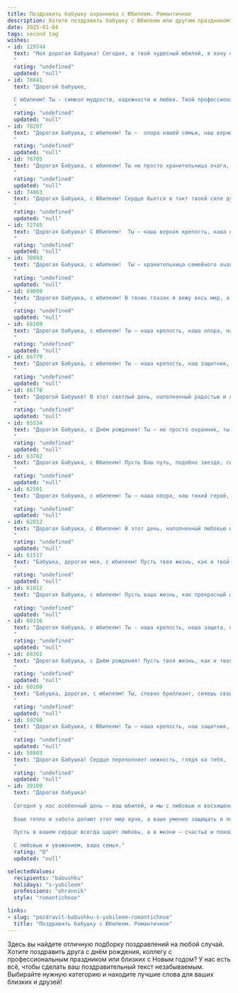 ```yaml
---
title: Поздравить бабушку охранника с Юбилеем. Романтичное
description: Хотите поздравить бабушку с Юбилеем или другим праздником? Наш ИИ создаст незабываемое поздравление, а вы обязательно выделитесь среди других.  
date: 2025-01-04
tags: second tag
wishes:
- id: 129744
  text: "Моя дорогая Бабушка! Сегодня, в твой чудесный юбилей, я хочу сказать тебе слова, полные любви и нежности.  Твоя жизнь – это целая эпопея, полная мужества и доброты,  словно старинная романтическая баллада.  Ты,  хранительница домашнего очага и,  в свое время,  верный охранник спокойствия и уюта, всегда была для меня примером силы и нежности,  твердости и ласки.  Пусть в твоем сердце всегда царит весна, а каждый новый день дарит радость и свет. С юбилеем, моя любимая Бабушка!
  "
  rating: "undefined"
  updated: "null"
- id: 78841
  text: "Дорогой бабушке,
  
  С юбилеем! Ты - символ мудрости, надежности и любви. Твой профессионализм, как охранника, всегда был примером для нас,  твоя забота -  самым теплым  убежищем.  Пусть твоя жизнь  будет наполнена  радостью,  теплотой  и  светлыми  моментами!
  "
  rating: "undefined"
  updated: "null"
- id: 78287
  text: "Дорогая Бабушка, с юбилеем! Ты –  опора нашей семьи, наш верный защитник, как настоящий охранник, всегда готовая  ответить на любые угрозы,  но  с  нежностью  и  любовью. Пусть каждый день  будет наполнен  обаянием,  радостью  и  благополучием, а  мы  будем  всегда  рядом!
  "
  rating: "undefined"
  updated: "null"
- id: 76785
  text: "Дорогая Бабушка, с юбилеем! Ты не просто хранительница очага, ты – наша защитница, наш охранник, наша крепость. Твоя любовь и забота – это  невидимая, но самая надежная защита. Пусть этот день принесет тебе море цветов, праздничных улыбок и бесконечного счастья!
  "
  rating: "undefined"
  updated: "null"
- id: 74063
  text: "Дорогая Бабушка, с Юбилеем! Сердце бьется в такт твоей силе духа, и я не могу не восхищаться твоей стойкостью, как охранника, охраняющего не только покой, но и любовь в наших сердцах. Ты - настоящий маяк, освещающий путь нашей семьи, и мы благодарны судьбе за то, что ты в нашей жизни!
  "
  rating: "undefined"
  updated: "null"
- id: 72745
  text: "Дорогая Бабушка! С Юбилеем!  Ты – наша верная крепость, наша нежная охрана,  твоя любовь –  самая надежная защита. Спасибо за твоё тепло,  за твой мудрый взгляд,  за твоё  нежное сердце.  Желаем тебе  здоровья,  радости,  и  чтобы  всегда  был  рядом  приятный  аромат  домашнего  уюта!
  "
  rating: "undefined"
  updated: "null"
- id: 70993
  text: "Дорогая Бабушка, с юбилеем!  Ты – хранительница семейного очага,  несокрушимый  оплот любви и защитник  нашего спокойствия. Твоя сила и мудрость –  как неприступная крепость,  окружающая всех нас теплом и заботой. Да хранит тебя судьба и  озаряет  жизнь  радостным светом!
  "
  rating: "undefined"
  updated: "null"
- id: 69009
  text: "Дорогая бабушка, с юбилеем! В твоих глазах я вижу весь мир, а в твоих руках — надежную опору. Ты охраняешь нас не только от внешних угроз, но и от дурных мыслей и тревог. Пусть твой жизненный путь всегда будет мирным и светлым, а твоя душа — полна любви и радости!
  "
  rating: "undefined"
  updated: "null"
- id: 68109
  text: "Дорогая бабушка, с юбилеем! Ты – наша крепость, наша опора, наш ангел-хранитель. Твоя забота и любовь – это защита от всех невзгод. Пусть эта дата станет началом новой, прекрасной главы в твоей жизни, наполненной счастьем, здоровьем и безграничной любовью близких.
  "
  rating: "undefined"
  updated: "null"
- id: 66779
  text: "Дорогая Бабушка, с юбилеем! Ты - наша крепость, наш защитник, наш верный охранник не только от внешних угроз, но и от всяческих жизненных невзгод. Пусть твоя душа  всегда будет такой же  теплой и гостеприимной, какой она есть  сейчас, а  твоя  сильная любовь  окружает нас, как  нерушимая стена.
  "
  rating: "undefined"
  updated: "null"
- id: 66778
  text: "Дорогой Бабушке! В этот светлый день, наполненный радостью и любовью,  я от всей души поздравляю тебя с юбилеем! Твоя жизнь – это удивительное путешествие, полное смелости, мудрости и любви. Ты всегда была опорой для нас, надежным щитом, охраняющим наше спокойствие. Пусть твоя душа всегда будет полна тепла,  а сердце – юной радостью! С днём рождения, любимая Бабушка!
  "
  rating: "undefined"
  updated: "null"
- id: 65534
  text: "Дорогая Бабушка, с Днём рождения! Ты – не просто охранник, ты – хранительница семейного очага, наш защитник и опора. Твоя любовь оберегает нас, как щит, а твоя забота дарит нам тепло и уют. Пусть в твоей жизни всегда царит мир и гармония, а мы, твои близкие, будем рядом, чтобы дарить тебе радость и любовь. Счастья тебе, Бабушка, долгих и счастливых лет!
  "
  rating: "undefined"
  updated: "null"
- id: 63782
  text: "Дорогая Бабушка, с Юбилеем! Пусть Ваш путь, подобно звезде, сияет ярко и безоблачно. Вы - наша защитница, хранительница покоя и безопасности, как настоящий охранник нашей души. Спасибо за вашу любовь, заботу и нежность. Пусть этот праздник станет началом новой, счастливой главы в вашей жизни!
  "
  rating: "undefined"
  updated: "null"
- id: 62501
  text: "Дорогая бабушка, с юбилеем! Ты – наша опора, наш тихий герой,  твоя любовь и забота – надежная крепость, где всегда найдется тепло и уют. Пусть твоя жизнь будет  полна счастья, здоровья и любви, а твой путь будет  освещен яркими лучами  радости!
  "
  rating: "undefined"
  updated: "null"
- id: 62012
  text: "Дорогая Бабушка, с Юбилеем! В этот день, наполненный любовью и теплом, мы хотим выразить тебе глубокую благодарность за твою преданность, за твою храбрость и за то, что ты всегда была нашим надежным тылом. Ты, как истинный охранник, бережно хранила наш покой, отводя от нас все невзгоды. Пусть твоя душа всегда будет наполнена светом и радостью, а здоровье - крепким, как скала!
  "
  rating: "undefined"
  updated: "null"
- id: 61517
  text: "Бабушка, дорогая моя, с юбилеем! Пусть твоя жизнь, как и твой путь на службе охранника, будет полна благородства, спокойствия и любви.  Ты - наша крепость, наша защита, и мы всегда будем рядом, чтобы дарить тебе тепло и заботу.
  "
  rating: "undefined"
  updated: "null"
- id: 61012
  text: "Дорогая Бабушка, с юбилеем! Пусть ваша жизнь, как прекрасный цветок, расцветает новыми красками, а любовь, как нежная мелодия, звучит в вашем сердце. Вы всегда были надежным тылом, хранителем семейного очага и настоящим охранником нашей безопасности. Спасибо за вашу заботу, мудрость и бесконечную доброту! Пусть каждый день приносит вам радость, а близкие радуют своей любовью.
  "
  rating: "undefined"
  updated: "null"
- id: 60316
  text: "Дорогая бабушка, с юбилеем! Ты - наша крепость, наша защита, наш самый верный охранник. Пусть в твоей жизни всегда будет мир и спокойствие, а любовь родных согревает тебя день за днем, как лучи солнца. Счастья тебе, здоровья и долгих лет жизни!
  "
  rating: "undefined"
  updated: "null"
- id: 60301
  text: "Дорогая Бабушка, с Днём рождения! Пусть твоя жизнь, как и твоя профессия, будет полна спокойствия и уверенности, а сердце всегда будет хранить тепло и любовь.
  "
  rating: "undefined"
  updated: "null"
- id: 60100
  text: "Бабушка, дорогая, с юбилеем! Ты, словно бриллиант, сияешь своим теплом и заботой. Пусть твоя жизнь будет полна ярких впечатлений, а ты — всегда окружена любовью и счастьем. Спасибо тебе за все, за твою мудрость и нежность. С любовью!
  "
  rating: "undefined"
  updated: "null"
- id: 59298
  text: "Дорогая Бабушка, с Юбилеем! Ты – наша крепость, наш защитник, наш герой! Пусть твоя душа всегда будет полна любви и радости, а сердце бьется в такт с песней жизни! Счастья тебе, крепкого здоровья и долгих лет, полных любви и заботы!
  "
  rating: "undefined"
  updated: "null"
- id: 58803
  text: "Дорогая Бабушка! Сердце переполняет нежность, глядя на тебя,  нашу любимую защитницу.  С юбилеем! Твоя сила и мужество, твоя верность долгу, как яркий маяк, освещают весь наш мир.  Будь счастлива, любима и здорова, пусть каждый день дарит тебе радость и спокойствие.  Ты - самый дорогой охранник нашей семьи!
  "
  rating: "undefined"
  updated: "null"
- id: 39109
  text: "Дорогая бабушка!
  
  Сегодня у нас особенный день — ваш юбилей, и мы с любовью и восхищением поздравляем вас! Вы — не просто наша зоркая хранительница, словно верный охранник, оберегающий наш дом, но и мудрая наставница, чьи советы согревают сердца и направляют на правильный путь.
  
  Ваше тепло и забота делают этот мир ярче, а ваше умение защищать и поддерживать вдохновляет нас на достижения. Вы — наша гордость и опора, и мы надеемся, что этот день принесет вам столько же радости, сколько вы дарите всем нам.
  
  Пусть в вашем сердце всегда царит любовь, а в жизни — счастье и покой. Мы любим вас и ценим каждую минуту, проведенную рядом. С юбилеем, наша дорогая бабушка! Вы — наше самое дорогое сокровище!
  
  С любовью и уважением, ваша семья."
  rating: "0"
  updated: "null"

selectedValues:
  recipients: "babushku"
  holidays: "s-yubileem"
  professions: "ohrannik"
  style: "romantichnoe"

links:
- slug: "pozdravit-babushku-s-yubileem-romantichnoe"
  title: "Поздравить бабушку с Юбилеем. Романтичное"
---
```


Здесь вы найдете отличную подборку поздравлений на любой случай. 
Хотите поздравить друга с днём рождения, коллегу с профессиональным праздником или близких с Новым годом? У нас есть всё, чтобы сделать ваш поздравительный текст незабываемым. Выбирайте нужную категорию и находите лучшие слова для ваших близких и друзей!
